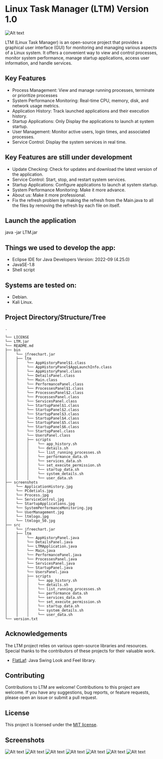 # Linux Task Manager (LTM) Version 1.0
![Alt text](/screenshots/ltmlogo_50.jpg?raw=true "Process")

LTM (Linux Task Manager) is an open-source project that provides a graphical user interface (GUI) for monitoring and managing various aspects of a Linux system. It offers a convenient way to view and control processes, monitor system performance, manage startup applications, access user information, and handle services.

## Key Features

- Process Management: View and manage running processes, terminate or prioritize processes
- System Performance Monitoring: Real-time CPU, memory, disk, and network usage metrics.
- Application History: Track launched applications and their execution history.
- Startup Applications: Only Display the applications to launch at system startup.
- User Management: Monitor active users, login times, and associated processes.
- Service Control: Display the system services in real time.

## Key Features are still under development 
- Update Checking: Check for updates and download the latest version of the application.
- Service Control: Start, stop, and restart system services.
- Startup Applications: Configure applications to launch at system startup.
- System Performance Monitoring: Make it more advance.
- About us: Make it more professional.
- Fix the refresh problem by making the refresh from the Main.java to all the files by removing the refresh by each file on itself.
 
## Launch the application
java -jar LTM.jar 

## Things we used to develop the app:
- Eclipse IDE for Java Developers Version: 2022-09 (4.25.0)
- JavaSE-1.8
- Shell script

## Systems are tested on:
- Debian.
- Kali Linux.

## Project Directory/Structure/Tree
    .

    └── LICENSE
    └── LTM.jar
    └── README.md
    ├── bin
    │    └── jfreechart.jar
    │    ├── ltm
    │    │    └── AppHistoryPanel$1.class
    │    │    └── AppHistoryPanel$AppLaunchInfo.class
    │    │    └── AppHistoryPanel.class
    │    │    └── DetailsPanel.class
    │    │    └── Main.class
    │    │    └── PerformancePanel.class
    │    │    └── ProcessesPanel$1.class
    │    │    └── ProcessesPanel$2.class
    │    │    └── ProcessesPanel.class
    │    │    └── ServicesPanel.class
    │    │    └── StartupPanel$1.class
    │    │    └── StartupPanel$2.class
    │    │    └── StartupPanel$3.class
    │    │    └── StartupPanel$4.class
    │    │    └── StartupPanel$5.class
    │    │    └── StartupPanel$6.class
    │    │    └── StartupPanel.class
    │    │    └── UsersPanel.class
    │    │    ├── scripts
    │    │    │    └── app_history.sh
    │    │    │    └── details.sh
    │    │    │    └── list_running_processes.sh
    │    │    │    └── performance_data.sh
    │    │    │    └── services_data.sh
    │    │    │    └── set_execute_permission.sh
    │    │    │    └── startup_data.sh
    │    │    │    └── system_details.sh
    │    │    │    └── user_data.sh
    ├── screenshots
    │    └── ApplicationHistory.jpg
    │    └── PCdetials.jpg
    │    └── Process.jpg
    │    └── ServiceControl.jpg
    │    └── StartupApplications.jpg
    │    └── SystemPerformanceMonitoring.jpg
    │    └── UserManagement.jpg
    │    └── ltmlogo.jpg
    │    └── ltmlogo_50.jpg
    ├── src
    │    └── jfreechart.jar
    │    ├── ltm
    │    │    └── AppHistoryPanel.java
    │    │    └── DetailsPanel.java
    │    │    └── LTMApplication.java
    │    │    └── Main.java
    │    │    └── PerformancePanel.java
    │    │    └── ProcessesPanel.java
    │    │    └── ServicesPanel.java
    │    │    └── StartupPanel.java
    │    │    └── UsersPanel.java
    │    │    ├── scripts
    │    │    │    └── app_history.sh
    │    │    │    └── details.sh
    │    │    │    └── list_running_processes.sh
    │    │    │    └── performance_data.sh
    │    │    │    └── services_data.sh
    │    │    │    └── set_execute_permission.sh
    │    │    │    └── startup_data.sh
    │    │    │    └── system_details.sh
    │    │    │    └── user_data.sh
    └── version.txt






## Acknowledgements

The LTM project relies on various open-source libraries and resources. Special thanks to the contributors of these projects for their valuable work.

- [FlatLaf](https://www.formdev.com/flatlaf/): Java Swing Look and Feel library.

## Contributing

Contributions to LTM are welcome!
Contributions to this project are welcome. If you have any suggestions, bug reports, or feature requests, please open an issue or submit a pull request.

## License
This project is licensed under the [MIT license](LICENSE).

## Screenshots

![Alt text](/screenshots/Process.jpg?raw=true "Process")
![Alt text](/screenshots/SystemPerformanceMonitoring.jpg?raw=true "Process")
![Alt text](/screenshots/ApplicationHistory.jpg?raw=true "Process")
![Alt text](/screenshots/StartupApplications.jpg?raw=true "Process")
![Alt text](/screenshots/UserManagement.jpg?raw=true "Process")
![Alt text](/screenshots/PCdetials.jpg?raw=true "Process")
![Alt text](/screenshots/ServiceControl.jpg?raw=true "Process")


